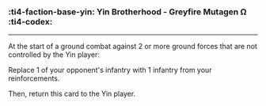 ### :ti4-faction-base-yin: __Yin Brotherhood - Greyfire Mutagen Ω__ :ti4-codex:

---
At the start of a ground combat against 2 or more ground forces that are not controlled by the Yin player: 

Replace 1 of your opponent's infantry with 1 infantry from your reinforcements. 

Then, return this card to the Yin player.
